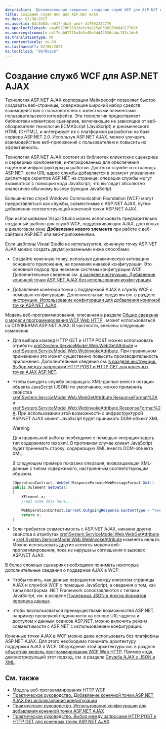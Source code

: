 ```yaml
---
description: 'Дополнительные сведения: создание служб WCF для ASP.NET AJAX'
title: Создание служб WCF для ASP.NET AJAX
ms.date: 03/30/2017
ms.assetid: 04c0402c-e617-4ba5-aedf-d17692234776
ms.openlocfilehash: e4ab977db5632de0c9e825e03369506d4917709f
ms.sourcegitcommit: ddf7edb67715a5b9a45e3dd44536dabc153c1de0
ms.translationtype: MT
ms.contentlocale: ru-RU
ms.lasthandoff: 02/06/2021
ms.locfileid: "99705126"
---
```

# <a name="creating-wcf-services-for-aspnet-ajax"></a>Создание служб WCF для ASP.NET AJAX

Технология ASP.NET AJAX корпорации Майкрософт позволяет быстро создавать веб-страницы, содержащие широкий набор средств взаимодействия с пользователем с известными элементами пользовательского интерфейса. Эта технология предоставляет библиотеки клиентских сценариев, включающие не зависящие от веб-обозревателя технологии ECMAScript (JavaScript) и динамического HTML (DHTML), и интегрирует их с платформой разработки на базе сервера ASP.NET 2.0. Используя ASP.NET AJAX, можно улучшить взаимодействие веб-приложений с пользователем и повысить их эффективность.

Технология ASP.NET AJAX состоит из библиотек клиентских сценариев и серверных компонентов, интегрированных для обеспечения надежной инфраструктуры разработки. Доступ к службе со страницы ASP.NET: если URL-адрес службы добавляется в элемент управления диспетчера скриптов ASP.NET на странице, операции службы могут вызываться с помощью кода JavaScript, что выглядит абсолютно аналогично обычному вызову функции JavaScript.

Большинство служб Windows Communication Foundation (WCF) могут предоставляться как службы, совместимые с ASP.NET AJAX, путем добавления соответствующей конечной точки ASP.NET AJAX.

При использовании Visual Studio можно использовать предварительно созданный шаблон для служб WCF, поддерживающих AJAX, доступных в диалоговом окне **Добавление нового элемента** при работе с веб-сайтами ASP.NET или веб-приложениями.

Если шаблоны Visual Studio не используются, конечную точку ASP.NET AJAX можно создать двумя указанными ниже способами.

- Создайте конечную точку, используя динамическую активацию основного приложения, не применяя никакой конфигурации. Это основной подход при незнании системы конфигурации WCF. Дополнительные сведения см. [в разделе инструкции. Добавление конечной точки ASP.NET AJAX без использования конфигурации](how-to-add-an-aspnet-ajax-endpoint-without-using-configuration.md).

- Добавление конечной точки с поддержкой AJAX в службу WCF с помощью конфигурации. Дополнительные сведения см. в разделе [инструкции. Использование конфигурации для добавления конечной точки ASP.NET AJAX](how-to-use-configuration-to-add-an-aspnet-ajax-endpoint.md).

Модель веб-программирования, описанная в разделе [Общие сведения о модели программирования WCF Web HTTP](wcf-web-http-programming-model-overview.md) , может использоваться со СЛУЖБАМИ ASP.NET AJAX. В частности, внесены следующие изменения.

- Для выбора команд HTTP GET и HTTP POST можно использовать атрибуты <xref:System.ServiceModel.Web.WebGetAttribute> и <xref:System.ServiceModel.Web.WebInvokeAttribute>. При правильном применении это может существенно повысить производительность приложения. Дополнительные сведения см. [в разделе инструкции. Выбор между запросами HTTP POST и HTTP GET для конечных точек AJAX ASP.NET](http-post-and-http-get-requests-for-aspnet-ajax-endpoints.md).

- Чтобы вынудить службу возвращать XML-данные вместо нотации объекта JavaScript (JSON) по умолчанию, можно применить свойства <xref:System.ServiceModel.Web.WebGetAttribute.ResponseFormat%2A> и <xref:System.ServiceModel.Web.WebInvokeAttribute.ResponseFormat%2A>. При использовании этой возможности с инфраструктурой ASP.NET AJAX клиент JavaScript будет принимать DOM-объект XML.

  > [!WARNING]
  > Для правильной работы необходимо с помощью операции задать тип содержимого text/xml. В противном случае клиент JavaScript будет принимать строку, содержащую XML вместо DOM-объекта XML.

    В следующем примере показана операция, возвращающая XML-данные с типом содержимого, настроенным соответствующим образом.

  ```csharp
  [OperationContract, WebGet(ResponseFormat=WebMessageFormat.Xml)]
  public XElement GetData()
  {
      XElement x;
      //Get some data here...

      WebOperationContext.Current.OutgoingResponse.ContentType = "text/xml";
      return x;
  }
  ```

- Если требуется совместимость с ASP.NET AJAX, никакие другие свойства в атрибутах <xref:System.ServiceModel.Web.WebGetAttribute> и <xref:System.ServiceModel.Web.WebInvokeAttribute> изменять нельзя. Можно использовать другие аспекты модели веб-программирования, пока не нарушены соглашения о вызовах ASP.NET AJAX.

 В более сложных сценариях необходимо понимать некоторые дополнительные сведения о поддержке AJAX в WCF:

- Чтобы понять, как данные передаются между клиентом страницы AJAX и службой WCF с помощью JavaScript, а сведения о том, как типы платформа .NET Framework сопоставляются с типами JavaScript, см. в разделе [Поддержка JSON и других форматов передача данных](support-for-json-and-other-data-transfer-formats.md).

- чтобы воспользоваться преимуществами возможностей ASP.NET, например проверкой подлинности на основе URL-адреса и доступом к данным сеансов ASP.NET, можно включить режим совместимости с ASP.NET с использованием конфигурации.

Конечные точки AJAX в WCF можно даже использовать без платформы ASP.NET AJAX. Для этого необходимо понимать архитектуру поддержки AJAX в WCF. Обсуждение этой архитектуры см. в разделе [объектная модель программирования WCF Web HTTP](wcf-web-http-programming-object-model.md). Пример кода, демонстрирующий этот подход, см. в разделе [Служба AJAX с JSON и XML](../samples/ajax-service-with-json-and-xml-sample.md).

## <a name="see-also"></a>См. также

- [Модель веб-программирования HTTP WCF](wcf-web-http-programming-model.md)
- [Практическое руководство. Добавление конечной точки ASP.NET AJAX без использования конфигурации](how-to-add-an-aspnet-ajax-endpoint-without-using-configuration.md)
- [Практическое руководство. Использование конфигурации для добавления конечной точки ASP.NET AJAX](how-to-use-configuration-to-add-an-aspnet-ajax-endpoint.md)
- [Практическое руководство. Выбор между запросами HTTP POST и HTTP GET для конечных точек ASP.NET AJAX](http-post-and-http-get-requests-for-aspnet-ajax-endpoints.md)
